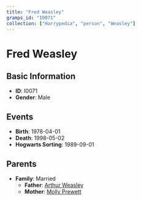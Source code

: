 ```yaml
---
title: "Fred Weasley"
gramps_id: "I0071"
collection: ["Harrypedia", "person", "Weasley"]
---
```


# Fred Weasley

## Basic Information

- **ID**: I0071
- **Gender**: Male

## Events

- **Birth**: 1978-04-01
- **Death**: 1998-05-02
- **Hogwarts Sorting**: 1989-09-01

## Parents

- **Family**: Married
  - **Father**: [Arthur Weasley](//Weasley/Arthur/)
  - **Mother**: [Molly Prewett](//Prewett/Molly/)

